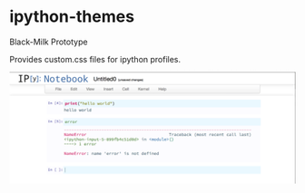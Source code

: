 ipython-themes
==============

Black-Milk Prototype

Provides custom.css files for ipython profiles.

![ScreenShot](https://raw.githubusercontent.com/Black-Milk/ipython-themes/master/black-milk%20prototype/black-milk.png)

